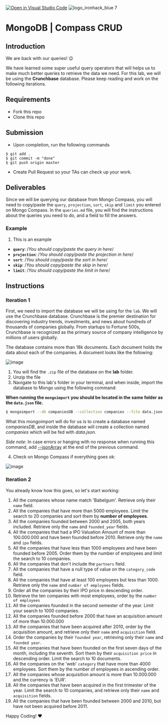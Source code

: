 [![Open in Visual Studio Code](https://classroom.github.com/assets/open-in-vscode-f059dc9a6f8d3a56e377f745f24479a46679e63a5d9fe6f495e02850cd0d8118.svg)](https://classroom.github.com/online_ide?assignment_repo_id=6980493&assignment_repo_type=AssignmentRepo)
![logo_ironhack_blue 7](https://user-images.githubusercontent.com/23629340/40541063-a07a0a8a-601a-11e8-91b5-2f13e4e6b441.png)

# MongoDB | Compass CRUD

## Introduction

We are back with our queries! :wink:

We have learned some super useful query operators that will helps us to make much better queries to retrieve the data we need. For this lab, we will be using the **Crunchbase** database. Please keep reading and work on the following iterations.

## Requirements

- Fork this repo
- Clone this repo

## Submission

- Upon completion, run the following commands

```
$ git add .
$ git commit -m "done"
$ git push origin master
```

- Create Pull Request so your TAs can check up your work.

## Deliverables

Since we will be querying our database from Mongo Compass, you will need to copy/paste the `query`, `projection`, `sort`, `skip` and `limit` you entered on Mongo Compass. In the `queries.md` file, you will find the instructions about the queries you need to do, and a field to fill the answers.

### Example

1. This is an example

- **`query`**: /_You should copy/paste the query in here_/
- **`projection`**: /_You should copy/paste the projection in here_/
- **`sort`**: /_You should copy/paste the sort in here_/
- **`skip`**: /_You should copy/paste the skip in here_/
- **`limit`**: /_You should copy/paste the limit in here_/

## Instructions

### Iteration 1

First, we need to import the database we will be using for the `lab`. We will use the Crunchbase database. Crunchbase is the premier destination for discovering industry trends, investments, and news about hundreds of thousands of companies globally. From startups to Fortune 500s, Crunchbase is recognized as the primary source of company intelligence by millions of users globally.

The database contains more than 18k documents. Each document holds the data about each of the companies. A document looks like the following:

![image](https://user-images.githubusercontent.com/23629340/36494916-d6db1770-1733-11e8-903e-5119b3c1b688.png)

1. You will find the `.zip` file of the database on the **lab** folder.
2. Unzip the file
3. Navigate to this lab's folder in your terminal, and when inside, import the database to Mongo using the following command:

**When running the `mongoimport` you should be located in the same folder as the `data.json` file.**

```bash
$ mongoimport --db companiesDB --collection companies --file data.json
```

What this mongoimport will do for us is to create a database named _companiesDB_, and inside the database will create a collection named _companies_ which will be fed with _data.json_.

_Side note_: In case errors or hanging with no response when running this command, add [--jsonArray](https://docs.mongodb.com/manual/reference/program/mongoimport/#cmdoption-mongoimport-jsonarray) at the end of the previous command.

4. Check on Mongo Compass if everything goes ok:

![image](https://user-images.githubusercontent.com/23629340/36534191-1f1bc5ec-17c6-11e8-9463-4945679b98c0.png)

### Iteration 2

You already know how this goes, so let's start working:

1. All the companies whose name match 'Babelgum'. Retrieve only their `name` field.
2. All the companies that have more than 5000 employees. Limit the search to 20 companies and sort them by **number of employees**.
3. All the companies founded between 2000 and 2005, both years included. Retrieve only the `name` and `founded_year` fields.
4. All the companies that had a IPO Valuation Amount of more than 100.000.000 and have been founded before 2010. Retrieve only the `name` and `ipo` fields.
5. All the companies that have less than 1000 employees and have been founded before 2005. Order them by the number of employees and limit the search to 10 companies.
6. All the companies that don't include the `partners` field.
7. All the companies that have a null type of value on the `category_code` field.
8. All the companies that have at least 100 employees but less than 1000. Retrieve only the `name` and `number of employees` fields.
9. Order all the companies by their IPO price in descending order.
10. Retrieve the ten companies with most employees, order by the `number of employees`
11. All the companies founded in the second semester of the year. Limit your search to 1000 companies.
12. All the companies founded before 2000 that have an acquisition amount of more than 10.000.000
13. All the companies that have been acquired after 2010, order by the acquisition amount, and retrieve only their `name` and `acquisition` field.
14. Order the companies by their `founded year`, retrieving only their `name` and `founded year`.
15. All the companies that have been founded on the first seven days of the month, including the seventh. Sort them by their `acquisition price` in descending order. Limit the search to 10 documents.
16. All the companies on the 'web' `category` that have more than 4000 employees. Sort them by the number of employees in ascending order.
17. All the companies whose acquisition amount is more than 10.000.000 and the currency is 'EUR'.
18. All the companies that have been acquired in the first trimester of the year. Limit the search to 10 companies, and retrieve only their `name` and `acquisition` fields.
19. All the companies that have been founded between 2000 and 2010, but have not been acquired before 2011.

Happy Coding! :heart:
